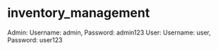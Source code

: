 # inventory_management

Admin: Username: admin, Password: admin123
User: Username: user, Password: user123
